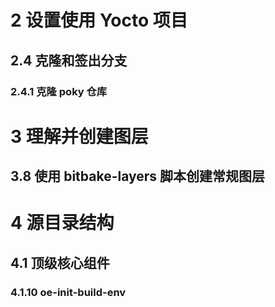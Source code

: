# 2 设置使用 Yocto 项目

## 2.4 克隆和签出分支

### 2.4.1 克隆 poky 仓库

# 3 理解并创建图层

## 3.8 使用 bitbake-layers 脚本创建常规图层

# 4 源目录结构

## 4.1 顶级核心组件

### 4.1.10 oe-init-build-env